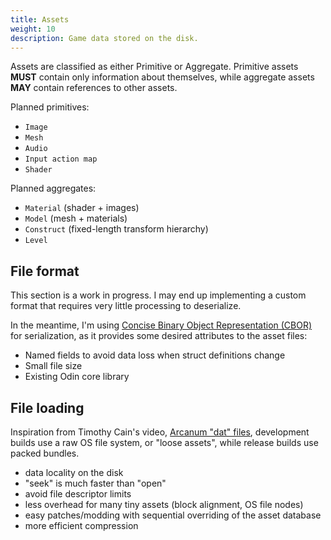 ```yaml
---
title: Assets
weight: 10
description: Game data stored on the disk.
---
```


Assets are classified as either Primitive or Aggregate. 
Primitive assets **MUST** contain only information about themselves, while aggregate assets **MAY** contain references to other assets.

Planned primitives: 
- `Image`
- `Mesh`
- `Audio`
- `Input action map`
- `Shader`

Planned aggregates:
- `Material` (shader + images)
- `Model` (mesh + materials)
- `Construct` (fixed-length transform hierarchy)
- `Level`


## File format

This section is a work in progress. I may end up implementing a custom format that requires very little processing to deserialize.

In the meantime, I'm using [Concise Binary Object Representation (CBOR)](https://cbor.io/) for serialization, 
as it provides some desired attributes to the asset files:
- Named fields to avoid data loss when struct definitions change
- Small file size
- Existing Odin core library


## File loading

Inspiration from Timothy Cain's video, [Arcanum "dat" files](https://youtu.be/VYw4ln0jxUY), development builds use a raw OS file system, or "loose assets", 
while release builds use packed bundles.
- data locality on the disk
- "seek" is much faster than "open"
- avoid file descriptor limits
- less overhead for many tiny assets (block alignment, OS file nodes)
- easy patches/modding with sequential overriding of the asset database
- more efficient compression
